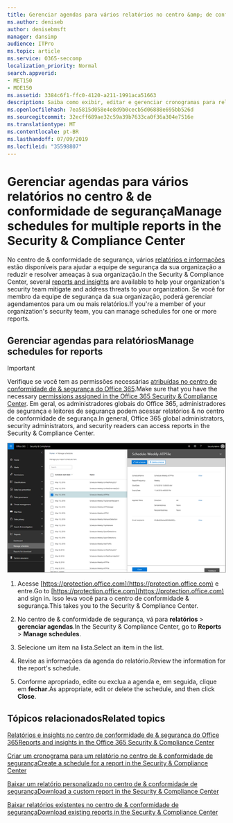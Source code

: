 ```yaml
---
title: Gerenciar agendas para vários relatórios no centro &amp; de conformidade de segurança
ms.author: deniseb
author: denisebmsft
manager: dansimp
audience: ITPro
ms.topic: article
ms.service: O365-seccomp
localization_priority: Normal
search.appverid:
- MET150
- MOE150
ms.assetid: 3384c6f1-ffc0-4120-a211-1991aca51663
description: Saiba como exibir, editar e gerenciar cronogramas para relatórios no centro de conformidade &amp; de segurança.
ms.openlocfilehash: 7ea5815d058e4e8d9b0cecb5d06888e695bb526d
ms.sourcegitcommit: 32ecff689ae32c59a39b7633ca0f36a304e7516e
ms.translationtype: MT
ms.contentlocale: pt-BR
ms.lasthandoff: 07/09/2019
ms.locfileid: "35598807"
---
```

# <a name="manage-schedules-for-multiple-reports-in-the-security-amp-compliance-center"></a><span data-ttu-id="5b8ad-103">Gerenciar agendas para vários relatórios no centro &amp; de conformidade de segurança</span><span class="sxs-lookup"><span data-stu-id="5b8ad-103">Manage schedules for multiple reports in the Security &amp; Compliance Center</span></span>

<span data-ttu-id="5b8ad-104">No centro de &amp; conformidade de segurança, vários [relatórios e informações](reports-and-insights-in-security-and-compliance.md) estão disponíveis para ajudar a equipe de segurança da sua organização a reduzir e resolver ameaças à sua organização.</span><span class="sxs-lookup"><span data-stu-id="5b8ad-104">In the Security &amp; Compliance Center, several [reports and insights](reports-and-insights-in-security-and-compliance.md) are available to help your organization's security team mitigate and address threats to your organization.</span></span> <span data-ttu-id="5b8ad-105">Se você for membro da equipe de segurança da sua organização, poderá gerenciar agendamentos para um ou mais relatórios.</span><span class="sxs-lookup"><span data-stu-id="5b8ad-105">If you're a member of your organization's security team, you can manage schedules for one or more reports.</span></span> 
  
## <a name="manage-schedules-for-reports"></a><span data-ttu-id="5b8ad-106">Gerenciar agendas para relatórios</span><span class="sxs-lookup"><span data-stu-id="5b8ad-106">Manage schedules for reports</span></span>

> [!IMPORTANT]
> <span data-ttu-id="5b8ad-107">Verifique se você tem as permissões necessárias [atribuídas no centro de conformidade de &amp; segurança do Office 365](permissions-in-the-security-and-compliance-center.md).</span><span class="sxs-lookup"><span data-stu-id="5b8ad-107">Make sure that you have the necessary [permissions assigned in the Office 365 Security &amp; Compliance Center](permissions-in-the-security-and-compliance-center.md).</span></span> <span data-ttu-id="5b8ad-108">Em geral, os administradores globais do Office 365, administradores de segurança e leitores de segurança podem acessar relatórios &amp; no centro de conformidade de segurança.</span><span class="sxs-lookup"><span data-stu-id="5b8ad-108">In general, Office 365 global administrators, security administrators, and security readers can access reports in the Security &amp; Compliance Center.</span></span> 
  
![No centro de &amp; conformidade de segurança, escolha \> relatórios gerenciar agendas](media/efa5e2f9-bf73-4f85-acea-f1ca7e2bca5e.png)

1. <span data-ttu-id="5b8ad-110">Acesse [https://protection.office.com](https://protection.office.com) e entre.</span><span class="sxs-lookup"><span data-stu-id="5b8ad-110">Go to [https://protection.office.com](https://protection.office.com) and sign in.</span></span> <span data-ttu-id="5b8ad-111">Isso leva você para o centro de conformidade & segurança.</span><span class="sxs-lookup"><span data-stu-id="5b8ad-111">This takes you to the Security & Compliance Center.</span></span>

2. <span data-ttu-id="5b8ad-112">No centro de &amp; conformidade de segurança, vá para **relatórios** \> **gerenciar agendas**.</span><span class="sxs-lookup"><span data-stu-id="5b8ad-112">In the Security &amp; Compliance Center, go to **Reports** \> **Manage schedules**.</span></span>
    
3. <span data-ttu-id="5b8ad-113">Selecione um item na lista.</span><span class="sxs-lookup"><span data-stu-id="5b8ad-113">Select an item in the list.</span></span>
    
4. <span data-ttu-id="5b8ad-114">Revise as informações da agenda do relatório.</span><span class="sxs-lookup"><span data-stu-id="5b8ad-114">Review the information for the report's schedule.</span></span>
    
5. <span data-ttu-id="5b8ad-115">Conforme apropriado, edite ou exclua a agenda e, em seguida, clique em **fechar**.</span><span class="sxs-lookup"><span data-stu-id="5b8ad-115">As appropriate, edit or delete the schedule, and then click **Close**.</span></span>
    
## <a name="related-topics"></a><span data-ttu-id="5b8ad-116">Tópicos relacionados</span><span class="sxs-lookup"><span data-stu-id="5b8ad-116">Related topics</span></span>

[<span data-ttu-id="5b8ad-117">Relatórios e insights no centro de conformidade de &amp; segurança do Office 365</span><span class="sxs-lookup"><span data-stu-id="5b8ad-117">Reports and insights in the Office 365 Security &amp; Compliance Center</span></span>](reports-and-insights-in-security-and-compliance.md)
  
[<span data-ttu-id="5b8ad-118">Criar um cronograma para um relatório no centro de &amp; conformidade de segurança</span><span class="sxs-lookup"><span data-stu-id="5b8ad-118">Create a schedule for a report in the Security &amp; Compliance Center</span></span>](create-a-schedule-for-a-report.md)
  
[<span data-ttu-id="5b8ad-119">Baixar um relatório personalizado no centro de &amp; conformidade de segurança</span><span class="sxs-lookup"><span data-stu-id="5b8ad-119">Download a custom report in the Security &amp; Compliance Center</span></span>](set-up-and-download-a-custom-report.md)
  
[<span data-ttu-id="5b8ad-120">Baixar relatórios existentes no centro de &amp; conformidade de segurança</span><span class="sxs-lookup"><span data-stu-id="5b8ad-120">Download existing reports in the Security &amp; Compliance Center</span></span>](download-existing-reports.md)
  

